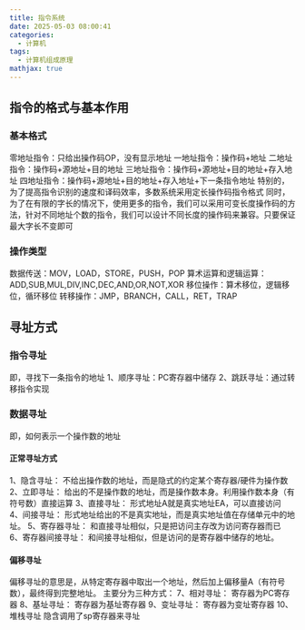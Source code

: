```yaml
---
title: 指令系统
date: 2025-05-03 08:00:41
categories:
  - 计算机
tags:
  - 计算机组成原理
mathjax: true
---
```


## 指令的格式与基本作用
### 基本格式
零地址指令：只给出操作码OP，没有显示地址
一地址指令：操作码+地址
二地址指令：操作码+源地址+目的地址
三地址指令：操作码+源地址+目的地址+存入地址
四地址指令：操作码+源地址+目的地址+存入地址+下一条指令地址
特别的，为了提高指令识别的速度和译码效率，多数系统采用定长操作码指令格式
同时，为了在有限的字长的情况下，使用更多的指令，我们可以采用可变长度操作码的方法，针对不同地址个数的指令，我们可以设计不同长度的操作码来兼容。只要保证最大字长不变即可

### 操作类型
数据传送：MOV，LOAD，STORE，PUSH，POP
算术运算和逻辑运算：ADD,SUB,MUL,DIV,INC,DEC,AND,OR,NOT,XOR
移位操作：算术移位，逻辑移位，循环移位
转移操作：JMP，BRANCH，CALL，RET，TRAP

## 寻址方式
### 指令寻址
即，寻找下一条指令的地址
1、顺序寻址：PC寄存器中储存
2、跳跃寻址：通过转移指令实现
### 数据寻址
即，如何表示一个操作数的地址
#### 正常寻址方式
1、隐含寻址：
不给出操作数的地址，而是隐式的约定某个寄存器/硬件为操作数
2、立即寻址：
给出的不是操作数的地址，而是操作数本身。利用操作数本身（有符号数）直接运算
3、直接寻址：
形式地址A就是真实地址EA，可以直接访问
4、间接寻址：
形式地址给出的不是真实地址，而是真实地址值在存储单元中的地址。
5、寄存器寻址：
和直接寻址相似，只是把访问主存改为访问寄存器而已
6、寄存器间接寻址：
和间接寻址相似，但是访问的是寄存器中储存的地址。
#### 偏移寻址
偏移寻址的意思是，从特定寄存器中取出一个地址，然后加上偏移量A（有符号数），最终得到完整地址。
主要分为三种方式：
7、相对寻址：
寄存器为PC寄存器
8、基址寻址：
寄存器为基址寄存器
9、变址寻址：
寄存器为变址寄存器
10、堆栈寻址
隐含调用了sp寄存器来寻址
